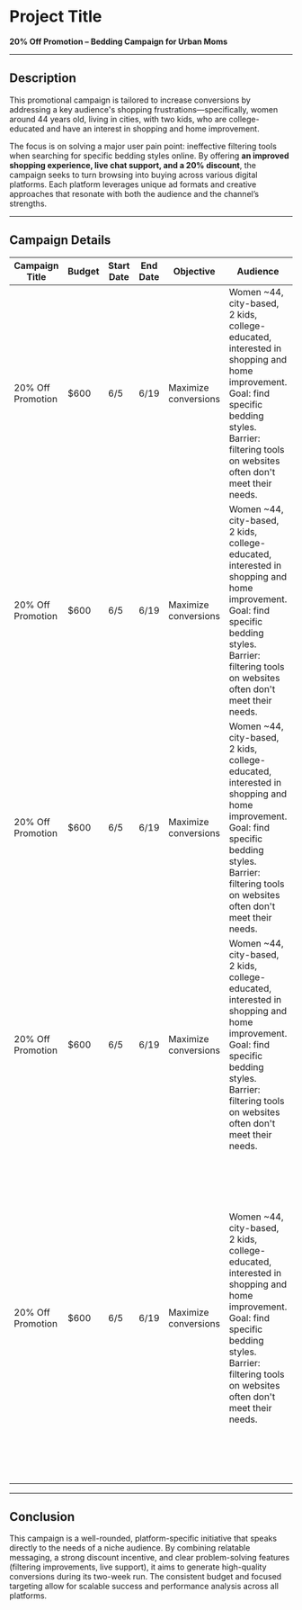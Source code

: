 # Project Title  
**20% Off Promotion – Bedding Campaign for Urban Moms**

---

## Description  
This promotional campaign is tailored to increase conversions by addressing a key audience's shopping frustrations—specifically, women around 44 years old, living in cities, with two kids, who are college-educated and have an interest in shopping and home improvement.

The focus is on solving a major user pain point: ineffective filtering tools when searching for specific bedding styles online. By offering **an improved shopping experience, live chat support, and a 20% discount**, the campaign seeks to turn browsing into buying across various digital platforms. Each platform leverages unique ad formats and creative approaches that resonate with both the audience and the channel’s strengths.

---

## Campaign Details

| Campaign Title      | Budget | Start Date | End Date | Objective           | Audience                                                                                                                                             | Platform  | Format                   | Creatives                                                                                                                                                                                                                                                                                                                      | Call to Action          |
|---------------------|--------|------------|----------|----------------------|------------------------------------------------------------------------------------------------------------------------------------------------------|-----------|---------------------------|-------------------------------------------------------------------------------------------------------------------------------------------------------------------------------------------------------------------------------------------------------------------------------------------------------------------------------|--------------------------|
| 20% Off Promotion   | $600   | 6/5        | 6/19     | Maximize conversions | Women ~44, city-based, 2 kids, college-educated, interested in shopping and home improvement. Goal: find specific bedding styles. Barrier: filtering tools on websites often don't meet their needs. | Facebook  | Static image              | - Image of a styled bed; promo text highlights discount and improved shopping experience; addresses filtering concerns and offers live chat support  <br> - Image of a styled bed with parents reading to kids | Shop Now and Save 20%   |
| 20% Off Promotion   | $600   | 6/5        | 6/19     | Maximize conversions | Women ~44, city-based, 2 kids, college-educated, interested in shopping and home improvement. Goal: find specific bedding styles. Barrier: filtering tools on websites often don't meet their needs.                                                                                                                                         | Instagram | Carousel                  | - Series of images: product variety, styled bedrooms, and text overlays highlighting site features and the 20% discount                                                                                                                            | Shop Now and Save 20%   |
| 20% Off Promotion   | $600   | 6/5        | 6/19     | Maximize conversions | Women ~44, city-based, 2 kids, college-educated, interested in shopping and home improvement. Goal: find specific bedding styles. Barrier: filtering tools on websites often don't meet their needs.                                                                                                                                         | X         | Static image              | - Single image ad showing product + benefit text (filtering tools, discount, fast support)                                                                                                                                                                                              | Shop Now and Save 20%   |
| 20% Off Promotion   | $600   | 6/5        | 6/19     | Maximize conversions | Women ~44, city-based, 2 kids, college-educated, interested in shopping and home improvement. Goal: find specific bedding styles. Barrier: filtering tools on websites often don't meet their needs.                                                                                                                                         | YouTube   | Video                     | - 15–30 second video ad showing frustrated customer easily finding bedding using new filter and chat support + ending with promo message                                                                                                         | Shop Now and Save 20%   |
| 20% Off Promotion   | $600   | 6/5        | 6/19     | Maximize conversions | Women ~44, city-based, 2 kids, college-educated, interested in shopping and home improvement. Goal: find specific bedding styles. Barrier: filtering tools on websites often don't meet their needs.                                                                                                                                         | LinkedIn  | Static Image + Post Text  | - Static image of a professionally styled bed with a calm, tidy atmosphere to appeal to home-improvement-focused customers. <br> - Post text highlights improved shopping experience with new filter options and live chat support. <br> - Messaging emphasizes convenience for busy parents and includes a 20% discount offer. | Shop Now and Save 20%   |

---

## Conclusion  
This campaign is a well-rounded, platform-specific initiative that speaks directly to the needs of a niche audience. By combining relatable messaging, a strong discount incentive, and clear problem-solving features (filtering improvements, live support), it aims to generate high-quality conversions during its two-week run. The consistent budget and focused targeting allow for scalable success and performance analysis across all platforms.

